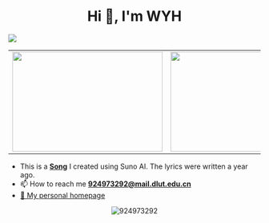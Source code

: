 <h1 align="center">Hi 👋, I'm WYH</h1>

![](http://github-profile-summary-cards.vercel.app/api/cards/profile-details?username=924973292&theme=default)

<table>
  <tr>
    <td><img src="https://github-readme-stats.vercel.app/api?username=924973292&show_icons=true&icon_color=CE1D2D&text_color=718096" border=0 style="width: 300px; height: 200px;"></td>
    <td><img src="https://github-readme-stats.vercel.app/api/top-langs/?username=924973292&layout=compact" border=0 style="width: 300px; height: 200px;"></td>
  </tr>
</table>




- This is a [**Song**](<https://app.suno.ai/song/a7e6c2d9-0479-4fa7-ad26-5410de3f06e5>) I created using Suno AI. The lyrics were written a year ago.
- 📫 How to reach me **924973292@mail.dlut.edu.cn**    
- <a href="https://924973292.github.io/">:boy: My personal homepage</a> 
<p align="center"><img src="https://komarev.com/ghpvc/?username=924973292" alt="924973292" /></p>
